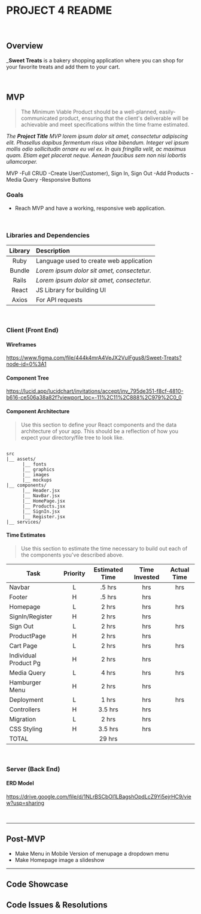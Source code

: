 

# PROJECT 4 README <!-- omit in toc -->

<br>

## Overview

_**Sweet Treats** is a bakery shopping application where you can shop for your favorite treats and add them to your cart.


<br>

## MVP

> The Minimum Viable Product should be a well-planned, easily-communicated product, ensuring that the client's deliverable will be achievable and meet specifications within the time frame estimated.

_The **Project Title** MVP lorem ipsum dolor sit amet, consectetur adipiscing elit. Phasellus dapibus fermentum risus vitae bibendum. Integer vel ipsum mollis odio sollicitudin ornare eu vel ex. In quis fringilla velit, ac maximus quam. Etiam eget placerat neque. Aenean faucibus sem non nisi lobortis ullamcorper._

MVP 
  -Full CRUD
  -Create User(Customer), Sign In, Sign Out
  -Add Products
  -Media Query
  -Responsive Buttons
<br>

### Goals

- Reach MVP and have a working, responsive web application.

<br>

### Libraries and Dependencies



|     Library      | Description                                |
| :--------------: | :----------------------------------------- |
|      Ruby       | Language used to create web application|
|   Bundle   | _Lorem ipsum dolor sit amet, consectetur._ |
| Rails | _Lorem ipsum dolor sit amet, consectetur._ |
|     React      | JS Library for building UI |
|  Axios   | For API requests |

<br>

### Client (Front End)

#### Wireframes

https://www.figma.com/file/444k4mrA4VeJX2VulFgus8/Sweet-Treats?node-id=0%3A1



#### Component Tree

https://lucid.app/lucidchart/invitations/accept/inv_795de351-f8cf-4810-b616-ce506a38a82f?viewport_loc=-11%2C11%2C888%2C979%2C0_0


#### Component Architecture

> Use this section to define your React components and the data architecture of your app. This should be a reflection of how you expect your directory/file tree to look like. 

``` structure

src
|__ assets/
      |__ fonts
      |__ graphics
      |__ images
      |__ mockups
|__ components/
      |__ Header.jsx
      |__ NavBar.jsx
      |__ HomePage.jsx
      |__ Products.jsx
      |__ SignIn.jsx
      |__ Register.jsx
|__ services/

```

#### Time Estimates

> Use this section to estimate the time necessary to build out each of the components you've described above.

| Task                | Priority | Estimated Time | Time Invested | Actual Time |
| ------------------- | :------: | :------------: | :-----------: | :---------: |
| Navbar    |    L     |     .5 hrs      |      hrs     |     hrs    |
| Footer |    H     |     .5 hrs      |      hrs     |          |
| Homepage    |    L     |     2 hrs      |      hrs     |     hrs    |
| SignIn/Register |    H     |     2 hrs      |      hrs     |          |
| Sign Out    |    L     |     2 hrs      |      hrs     |     hrs    |
| ProductPage |    H     |     2 hrs      |      hrs     |          |
| Cart Page    |    L     |     2 hrs      |      hrs     |     hrs    |
| Individual Product Pg |    H     |     2 hrs      |      hrs     |          |
| Media Query    |    L     |     4 hrs      |      hrs     |     hrs    |
| Hamburger Menu |    H     |     2 hrs      |      hrs     |          |
| Deployment    |    L     |     1 hrs      |      hrs     |     hrs    |
| Controllers |    H     |     3.5 hrs      |      hrs     |         |
| Migration    |    L     |     2 hrs      |      hrs     |        |
| CSS Styling |    H     |     3.5 hrs      |      hrs     |          |
| TOTAL               |          |     29 hrs      |          |          |



<br>

### Server (Back End)

#### ERD Model



https://drive.google.com/file/d/1NLrBSCbOl1LBagshOpdLcZ9Yi5ejrHC9/view?usp=sharing


<br>

***

## Post-MVP

- Make Menu in Mobile Version of menupage a dropdown menu
- Make Homepage image a slideshow

***

## Code Showcase



## Code Issues & Resolutions


